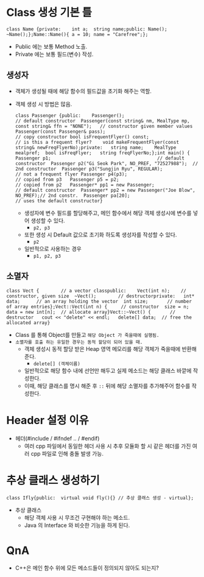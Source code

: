   

# Class 생성 기본 틀

```
class Name {private:	int a;	string name;public:	Name();	~Name();};Name::Name(){	a = 10;	name = "Carefree";};
```

- Public 에는 보통 Method 노출.
- Private 에는 보통 필드(변수) 작성.

  

## 생성자

- 객체가 생성될 때에 해당 함수의 필드값을 초기화 해주는 역할.
- 객체 생성 시 방법은 많음.
    
    ```
    class Passenger {public:	Passenger();															// default constructor	Passenger(const string& nm, MealType mp, const string& ffn = "NONE");	// constructor given member values	Passenger(const Passenger& pass);										// copy constructor	bool isFrequentFlyer() const;											// is this a frequent flyer?	void makeFrequentFlyer(const string& newFreqFlyerNo);private:	string name;	MealType mealpref;	bool isFreqFlyer;	string freqFlyerNo;};int main() {	Passenger p1;										// default constructor	Passenger p2("Gi Seok Park", NO_PREF, "72527988");	// 2nd constructor	Passenger p3("Sungjin Ryu", REGULAR);				// not a frequent flyer	Passenger p4(p3);									// copied from p3	Passenger p5 = p2;									// copied from p2	Passenger* pp1 = new Passenger;						// default constructor	Passenger* pp2 = new Passenger("Joe Blow", NO_PREF);// 2nd constr.	Passenger pa[20];									// uses the default constructor}
    ```
    
    - 생성자에 변수 필드를 할당해주고, 메인 함수에서 해당 객체 생성시에 변수를 넣어 생성할 수 있다.
        - `p2, p3`
    - 또한 생성 시 Default 값으로 초기화 하도록 생성자를 작성할 수 있다.
        - `p2`
    - 일반적으로 사용하는 경우
        - `p1, p2, p3`

  

## 소멸자

```
class Vect {		// a vector classpublic:	Vect(int n);	// constructor, given size	~Vect();		// destructorprivate:	int* data;		// an array holding the vector	int size;		// number of array entries};Vect::Vect(int n) {		// constructor	size = n;	data = new int[n];	// allocate array}Vect::~Vect() {		// destructor	cout << "delete" << endl;	delete[] data;	// free the allocated array}
```

- Class 를 통해 Object를 만들고 `해당 Object 가 죽을때에 실행됨.`
- `소멸자를 호출 하는 유일한 경우는 동적 할당이 되어 있을 때.`
    - 객체 생성시 동적 할당 받은 Heap 영역 메모리를 해당 객체가 죽을때에 반환해준다.
        - `delete[] (객체이름)`
    - 일반적으로 해당 함수 내에 선언만 해두고 실제 메소드는 해당 클래스 바깥에 작성한다.
    - 이때, 해당 클래스를 명시 해준 후 `::` 뒤에 해당 소멸자를 추가해주어 함수를 작성한다.

  

# Header 설정 이유

- 헤더(\#include / \#ifndef .. / \#endif)
    - 여러 cpp 파일에서 동일한 헤더 사용 시 추후 모듈화 할 시 같은 헤더를 가진 여러 cpp 파일로 인해 충돌 발생 가능.

  

# 추상 클래스 생성하기

```
class Ifly{public:	virtual void fly(){} // 추상 클래스 생성 - virtual};
```

- 추상 클래스
    - 해당 객체 사용 시 무조건 구현해야 하는 메소드.
    - Java 의 Interface 와 비슷한 기능을 하게 된다.

  

  

# QnA

- C++은 메인 함수 위에 모든 메소드들이 정의되지 않아도 되는지?